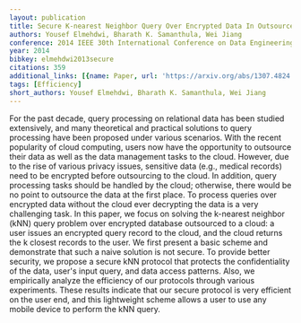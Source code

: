 ```yaml
---
layout: publication
title: Secure K-nearest Neighbor Query Over Encrypted Data In Outsourced Environments
authors: Yousef Elmehdwi, Bharath K. Samanthula, Wei Jiang
conference: 2014 IEEE 30th International Conference on Data Engineering
year: 2014
bibkey: elmehdwi2013secure
citations: 359
additional_links: [{name: Paper, url: 'https://arxiv.org/abs/1307.4824'}]
tags: [Efficiency]
short_authors: Yousef Elmehdwi, Bharath K. Samanthula, Wei Jiang
---
```

For the past decade, query processing on relational data has been studied
extensively, and many theoretical and practical solutions to query processing
have been proposed under various scenarios. With the recent popularity of cloud
computing, users now have the opportunity to outsource their data as well as
the data management tasks to the cloud. However, due to the rise of various
privacy issues, sensitive data (e.g., medical records) need to be encrypted
before outsourcing to the cloud. In addition, query processing tasks should be
handled by the cloud; otherwise, there would be no point to outsource the data
at the first place. To process queries over encrypted data without the cloud
ever decrypting the data is a very challenging task. In this paper, we focus on
solving the k-nearest neighbor (kNN) query problem over encrypted database
outsourced to a cloud: a user issues an encrypted query record to the cloud,
and the cloud returns the k closest records to the user. We first present a
basic scheme and demonstrate that such a naive solution is not secure. To
provide better security, we propose a secure kNN protocol that protects the
confidentiality of the data, user's input query, and data access patterns.
Also, we empirically analyze the efficiency of our protocols through various
experiments. These results indicate that our secure protocol is very efficient
on the user end, and this lightweight scheme allows a user to use any mobile
device to perform the kNN query.